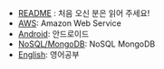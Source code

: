 * [README](README) : 처음 오신 분은 읽어 주세요!
* [AWS](/AWS/README): Amazon Web Service
* [Android](/Android/README): 안드로이드
* [NoSQL/MongoDB](NoSQL/MongoDB/README): NoSQL MongoDB
* [English](English/README): 영어공부